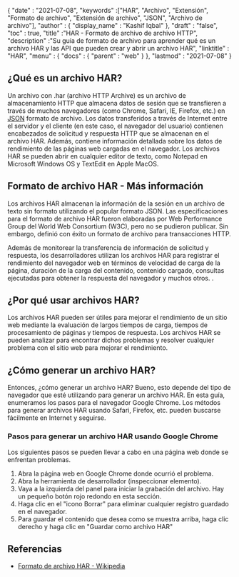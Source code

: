 {
  "date" : "2021-07-08",
  "keywords" :["HAR", "Archivo", "Extensión", "Formato de archivo", "Extensión de archivo", "JSON", "Archivo de archivo"],
  "author" : {
    "display_name" : "Kashif Iqbal"
},
  "draft" : "false",
  "toc" : true,
  "title" :"HAR - Formato de archivo de archivo HTTP",
  "description" :"Su guía de formato de archivo para aprender qué es un archivo HAR y las API que pueden crear y abrir un archivo HAR",
  "linktitle" : "HAR",
  "menu" : {
    "docs" : {
      "parent" : "web"
}
},
  "lastmod" : "2021-07-08"
}

## ¿Qué es un archivo HAR?

Un archivo con .har (archivo HTTP Archive) es un archivo de almacenamiento HTTP que almacena datos de sesión que se transfieren a través de muchos navegadores (como Chrome, Safari, IE, Firefox, etc.) en [JSON](/es/web/json/) formato de archivo. Los datos transferidos a través de Internet entre el servidor y el cliente (en este caso, el navegador del usuario) contienen encabezados de solicitud y respuesta HTTP que se almacenan en el archivo HAR. Además, contiene información detallada sobre los datos de rendimiento de las páginas web cargadas en el navegador. Los archivos HAR se pueden abrir en cualquier editor de texto, como Notepad en Microsoft Windows OS y TextEdit en Apple MacOS.

## Formato de archivo HAR - Más información

Los archivos HAR almacenan la información de la sesión en un archivo de texto sin formato utilizando el popular formato JSON. Las especificaciones para el formato de archivo HAR fueron elaboradas por Web Performance Group del World Web Consortium (W3C), pero no se pudieron publicar. Sin embargo, definió con éxito un formato de archivo para transacciones HTTP.

Además de monitorear la transferencia de información de solicitud y respuesta, los desarrolladores utilizan los archivos HAR para registrar el rendimiento del navegador web en términos de velocidad de carga de la página, duración de la carga del contenido, contenido cargado, consultas ejecutadas para obtener la respuesta del navegador y muchos otros. .

## ¿Por qué usar archivos HAR?

Los archivos HAR pueden ser útiles para mejorar el rendimiento de un sitio web mediante la evaluación de largos tiempos de carga, tiempos de procesamiento de páginas y tiempos de respuesta. Los archivos HAR se pueden analizar para encontrar dichos problemas y resolver cualquier problema con el sitio web para mejorar el rendimiento.

## ¿Cómo generar un archivo HAR?

Entonces, ¿cómo generar un archivo HAR? Bueno, esto depende del tipo de navegador que esté utilizando para generar un archivo HAR. En esta guía, enumeramos los pasos para el navegador Google Chrome. Los métodos para generar archivos HAR usando Safari, Firefox, etc. pueden buscarse fácilmente en Internet y seguirse.

### Pasos para generar un archivo HAR usando Google Chrome

Los siguientes pasos se pueden llevar a cabo en una página web donde se enfrentan problemas.

1. Abra la página web en Google Chrome donde ocurrió el problema.
1. Abra la herramienta de desarrollador (inspeccionar elemento).
1. Vaya a la izquierda del panel para iniciar la grabación del archivo. Hay un pequeño botón rojo redondo en esta sección.
1. Haga clic en el "icono Borrar" para eliminar cualquier registro guardado en el navegador.
1. Para guardar el contenido que desea como se muestra arriba, haga clic derecho y haga clic en "Guardar como archivo HAR"

## Referencias

* [Formato de archivo HAR - Wikipedia](https://en.wikipedia.org/wiki/HAR_(file_format))

